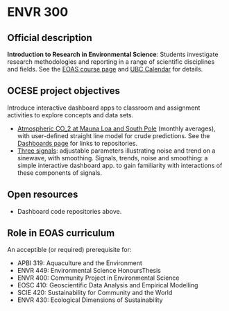 # ENVR 300

## Official description

**Introduction to Research in Environmental Science**: Students investigate research methodologies and reporting in a range of scientific disciplines and fields. See the [EOAS course page](https://www.eoas.ubc.ca/academics/courses/envr300) and [UBC Calendar](https://courses.students.ubc.ca/cs/courseschedule?pname=subjarea&tname=subj-course&dept=ENVR&course=300) for details.

## OCESE project objectives

Introduce interactive dashboard apps to classroom and assignment activities to explore concepts and data sets. 

* [Atmospheric CO_2 at Mauna Loa and South Pole](https://dashboard.eoastest.xyz/co2mlo) (monthly averages), with user-defined straight line model for crude predictions. See the [Dashboards page](./dashboards.md) for links to repositories.
* [Three signals](https://dashboard.eoastest.xyz/timeseries): adjustable parameters illustrating noise and trend on a sinewave, with smoothing. Signals, trends, noise and smoothing: a simple interactive dashboard app. to gain familiarity with interactions of these components of signals.

## Open resources

* Dashboard code repositories above.

## Role in EOAS curriculum

An acceptible (or required) prerequisite for:

* APBI 319: Aquaculture and the Environment
* ENVR 449: Environmental Science HonoursThesis
* ENVR 400: Community Project in Environmental Science
* EOSC 410: Geoscientific Data Analysis and Empirical Modelling
* SCIE 420: Sustainability for Community and the World
* ENVR 430: Ecological Dimensions of Sustainability
